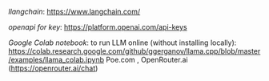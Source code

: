 *llangchain*: https://www.langchain.com/

*openapi for key*: https://platform.openai.com/api-keys

*Google Colab notebook*: to run LLM online (without installing locally): https://colab.research.google.com/github/ggerganov/llama.cpp/blob/master/examples/llama_colab.ipynb
Poe.com , OpenRouter.ai (https://openrouter.ai/chat)


